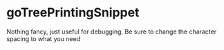 ﻿# goTreePrintingSnippet


Nothing fancy, just useful for debugging. Be sure to change the character spacing to what you need
